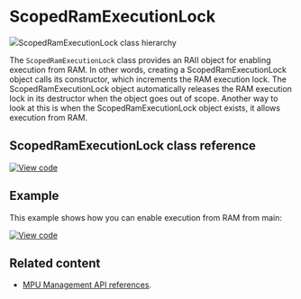 # ScopedRamExecutionLock

<span class="images">![](https://os.mbed.com/docs/mbed-os/development/mbed-os-api-doxy/classmbed_1_1_scoped_ram_execution_lock.png)<span>ScopedRamExecutionLock class hierarchy</span></span>

The `ScopedRamExecutionLock` class provides an RAII object for enabling execution from RAM. In other words, creating a ScopedRamExecutionLock object calls its constructor, which increments the RAM execution lock. The ScopedRamExecutionLock object automatically releases the RAM execution lock in its destructor when the object goes out of scope. Another way to look at this is when the ScopedRamExecutionLock object exists, it allows execution from RAM.

## ScopedRamExecutionLock class reference

[![View code](https://www.mbed.com/embed/?type=library)](http://os.mbed.com/docs/development/mbed-os-api-doxy/classmbed_1_1_scoped_ram_execution_lock.html)

## Example

This example shows how you can enable execution from RAM from main:

[![View code](https://www.mbed.com/embed/?url=https://github.com/ARMmbed/mbed-os-snippet-ScopedRamExecutionLock)](https://github.com/ARMmbed/mbed-os-snippet-ScopedRamExecutionLock/blob/master/main.cpp)

## Related content

- [MPU Management API references](mpu-management.html).
